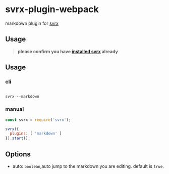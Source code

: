 # svrx-plugin-webpack

markdown plugin for [svrx](https://github.com/x-orpheus/svrx)

## Usage

> **please confirm you have [installed svrx](https://github.com/x-orpheus/svrx) already**

## Usage

### cli

```shell

svrx --markdown

```

### manual

```js
const svrx = require('svrx');

svrx({
  plugins: [ 'markdown' ]
}).start();
```

## Options

- auto: `boolean`,auto jump to the markdown you are editing. default is `true`.


